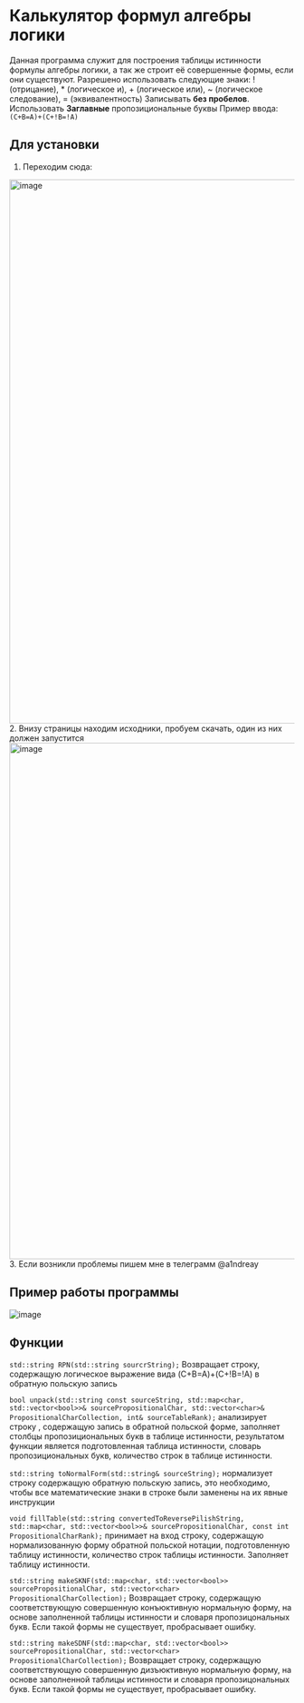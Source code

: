 # Калькулятор формул алгебры логики

Данная программа служит для построения таблицы истинности формулы алгебры логики, а так же строит её совершенные формы, если они существуют.
Разрешено использовать следующие знаки: ! (отрицание), * (логическое и), + (логическое или), ~ (логическое следование),  = (эквивалентность)
Записывать **без пробелов**. Использовать **Заглавные** пропозициональные буквы
Пример ввода: `(C+B=A)+(C+!B=!A)`

## Для установки
1. Переходим сюда:
<img width="960" alt="image" src="https://github.com/a1ndreay/LogicCalc/assets/104272612/3b76d4e5-f920-441e-9fea-4e5778e380f8">
2. Внизу страницы находим исходники, пробуем скачать, один из них должен запустится
<img width="911" alt="image" src="https://github.com/a1ndreay/LogicCalc/assets/104272612/ef58dfd6-6d9f-4995-a8c0-2705e772b99e">
3. Если возникли проблемы пишем мне в телеграмм @a1ndreay



## Пример работы программы
![image](https://github.com/a1ndreay/LogicCalc/assets/104272612/85d0bc95-10b6-4c60-b585-94c536489b57)


## Функции
`std::string RPN(std::string sourcrString);` Возвращает строку, содержащую логическое выражение вида (C+B=A)+(C+!B=!A) в обратную польскую запись

`bool unpack(std::string const sourceString, std::map<char, std::vector<bool>>& sourcePropositionalChar, std::vector<char>& PropositionalCharCollection, int& sourceTableRank);` анализирует строку , содержащую запись в обратной польской форме, заполняет столбцы пропозициональных букв в таблице истинности, результатом функции является подготовленная таблица истинности, словарь пропозициональных букв, количество строк в таблице истинности.

`std::string toNormalForm(std::string& sourceString);` нормализует строку содержащую обратную польскую запись, это необходимо, чтобы все математические знаки в строке были заменены на их явные инструкции

`void fillTable(std::string convertedToReversePilishString, std::map<char, std::vector<bool>>& sourcePropositionalChar, const int PropositionalCharRank);` принимает на вход строку, содержащую нормализованную форму обратной польской нотации, подготовленную таблицу истинности, количество строк таблицы истинности. Заполняет таблицу истинности.

`std::string makeSKNF(std::map<char, std::vector<bool>> sourcePropositionalChar, std::vector<char> PropositionalCharCollection);` Возвращает строку, содержащую соответствующую совершенную конъюктивную нормальную форму, на основе заполненной таблицы истинности и словаря пропозицональных букв. Если такой формы не существует, пробрасывает ошибку.

`std::string makeSDNF(std::map<char, std::vector<bool>> sourcePropositionalChar, std::vector<char> PropositionalCharCollection);` Возвращает строку, содержащую соответствующую совершенную дизъюктивную нормальную форму, на основе заполненной таблицы истинности и словаря пропозицональных букв. Если такой формы не существует, пробрасывает ошибку.


